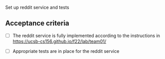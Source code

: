 Set up reddit service and tests

## Acceptance criteria

- [ ] The reddit service is fully implemented according to the instructions in <https://ucsb-cs156.github.io/f22/lab/team01/>
- [ ] Appropriate tests are in place for the reddit service

